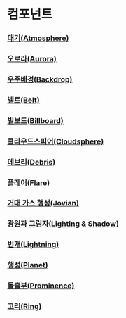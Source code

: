 # 컴포넌트

### [대기(Atmosphere)](./components/atmosphere.md)
### [오로라(Aurora)](./components/aurora.md)
### [우주배경(Backdrop)](./components/backdrop.md)
### [벨트(Belt)](./components/belt.md)
### [빌보드(Billboard)](./components/billboard.md)
### [클라우드스피어(Cloudsphere)](./components/cloudsphere.md)
### [데브리(Debris)](./components/debris.md)
### [플레어(Flare)](./components/flare.md)
### [거대 가스 행성(Jovian)](./components/jovian.md)
### [광원과 그림자(Lighting & Shadow)](./components/lighting_and_shadow.md)
### [번개(Lightning)](./components/lightning.md)
### [행성(Planet)](./components/planet.md)
### [돌출부(Prominence)](./components/prominence.md)
### [고리(Ring)](./components/ring.md)